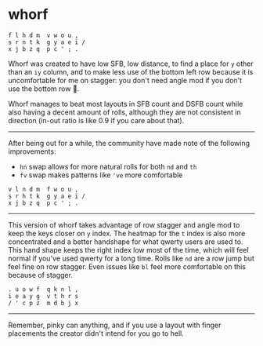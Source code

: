 # whorf

```
f l h d m  v w o u , 
s r n t k  g y a e i / 
x j b z q  p c ' ; . 
```
Whorf was created to have low SFB, low distance, to find a place for `y` other than an `iy` column, and to make less use of the bottom left row because it is uncomfortable for me on stagger: you don't need angle mod if you don't use the bottom row 🧠.

Whorf manages to beat most layouts in SFB count and DSFB count while also having a decent amount of rolls, although they are not consistent in direction (in-out ratio is like 0.9 if you care about that).

---
After being out for a while, the community have made note of the following improvements:
- `hn` swap allows for more natural rolls for both `nd` and `th`
- `fv` swap makes patterns like `'ve` more comfortable
```
v l n d m  f w o u , 
s r h t k  g y a e i / 
x j b z q  p c ' ; . 
```

---
This version of whorf takes advantage of row stagger and angle mod to keep the keys closer on `y` index. The heatmap for the `t` index is also more concentrated and a better handshape for what qwerty users are used to. This hand shape keeps the right index low most of the time, which will feel normal if you've used qwerty for a long time. Rolls like `nd` are a row jump but feel fine on row stagger. Even issues like `bl` feel more comfortable on this because of stagger. 
```
. u o w f  q k n l ,
i e a y g  v t h r s
/ ' c p z  m d b j x
```
---
Remember, pinky can anything, and if you use a layout with finger placements the creator didn't intend for you go to hell.
